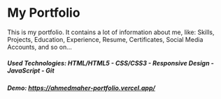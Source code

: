 # My Portfolio 
This is my portfolio. It contains a lot of information about me, like: Skills, Projects, Education, Experience, Resume, Certificates, Social Media Accounts, and so on...

##### Used Technologies: HTML/HTML5 - CSS/CSS3 - Responsive Design - JavaScript - Git
##### Demo: https://ahmedmaher-portfolio.vercel.app/
